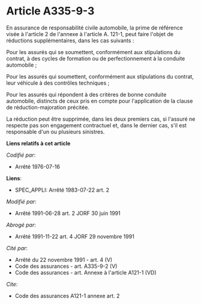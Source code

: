 # Article A335-9-3

En assurance de responsabilité civile automobile, la prime de référence visée à l'article 2 de l'annexe à l'article A. 121-1,
peut faire l'objet de réductions supplémentaires, dans les cas suivants :

Pour les assurés qui se soumettent, conformément aux stipulations du contrat, à des cycles de formation ou de
perfectionnement à la conduite automobile ;

Pour les assurés qui soumettent, conformément aux stipulations du contrat, leur véhicule à des contrôles techniques ;

Pour les assurés qui répondent à des critères de bonne conduite automobile, distincts de ceux pris en compte pour
l'application de la clause de réduction-majoration précitée.

La réduction peut être supprimée, dans les deux premiers cas, si l'assuré ne respecte pas son engagement contractuel et, dans
le dernier cas, s'il est responsable d'un ou plusieurs sinistres.

**Liens relatifs à cet article**

_Codifié par_:

  - Arrêté 1976-07-16

**Liens**:

  - SPEC_APPLI: Arrêté 1983-07-22 art. 2

_Modifié par_:

  - Arrêté 1991-06-28 art. 2 JORF 30 juin 1991

_Abrogé par_:

  - Arrêté 1991-11-22 art. 4 JORF 29 novembre 1991

_Cité par_:

  - Arrêté du 22 novembre 1991 - art. 4 (V)
  - Code des assurances - art. A335-9-2 (V)
  - Code des assurances - art. Annexe à l'article A121-1 (VD)

_Cite_:

  - Code des assurances A121-1 annexe art. 2
